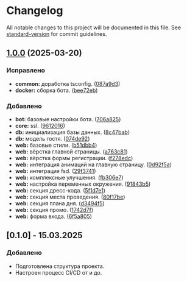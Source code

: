 # Changelog

All notable changes to this project will be documented in this file. See [standard-version](https://github.com/conventional-changelog/standard-version) for commit guidelines.

## [1.0.0](https://github.com/mokkapps/changelog-generator-demo/compare/v0.1.0...v1.0.0) (2025-03-20)

### Исправлено

- **common:** доработка tsconfig. ([087a9d3](https://github.com/mokkapps/changelog-generator-demo/commits/087a9d39039d254a36d937def7089b85782b0033))
- **docker:** сборка бота. ([bee72eb](https://github.com/mokkapps/changelog-generator-demo/commits/bee72eb66b061d636936cf514ba6291180456b87))

### Добавлено

- **bot:** базовые настройки бота. ([706a825](https://github.com/mokkapps/changelog-generator-demo/commits/706a825964938f3106076008538c39593ebc627d))
- **core:** ssl. ([9612016](https://github.com/mokkapps/changelog-generator-demo/commits/961201601736b92b0858614a72934801dba85535))
- **db:** инициализация базы данных. ([8c47bab](https://github.com/mokkapps/changelog-generator-demo/commits/8c47babfadceebda1d1fffa4d6b1c7a70f4426d2))
- **db:** модель гостя. ([074de92](https://github.com/mokkapps/changelog-generator-demo/commits/074de92f4cb58b022bf35e2e50b3bb8aae5e7447))
- **web:** базовые стили. ([b51dbb4](https://github.com/mokkapps/changelog-generator-demo/commits/b51dbb4a4bd357948279e33f2625b0d6dc106eb3))
- **web:** вёрстка главной страницы. ([a763c81](https://github.com/mokkapps/changelog-generator-demo/commits/a763c81e6340f5f335dcc1f59c55091595be393f))
- **web:** вёрстка формы регистрации. ([f278edc](https://github.com/mokkapps/changelog-generator-demo/commits/f278edcee52aa260b8a074dbc28bb1d59966177f))
- **web:** интеграция анимаций на главную страницу. ([0d92f5a](https://github.com/mokkapps/changelog-generator-demo/commits/0d92f5ae821dbe0f92636b9eaacfb29966e05354))
- **web:** интеграция fsd. ([29f3741](https://github.com/mokkapps/changelog-generator-demo/commits/29f3741c9af46b9fdcd94558fb9b3536b3cdbfc8))
- **web:** комплексные улучшения. ([fb306e7](https://github.com/mokkapps/changelog-generator-demo/commits/fb306e7d38a3b9a399bc4a1ba0fcb6295ec1e956))
- **web:** настройка переменных окружения. ([91843b5](https://github.com/mokkapps/changelog-generator-demo/commits/91843b5764e470cdbd86fae8444adae032168e1f))
- **web:** секция дресс-кода. ([5f1d7e1](https://github.com/mokkapps/changelog-generator-demo/commits/5f1d7e1280476a45dc7391a980c9b1536651ae89))
- **web:** секция места проведения. ([80f17be](https://github.com/mokkapps/changelog-generator-demo/commits/80f17be0c901143abe7e3df6037e260a57de50cd))
- **web:** секция плана дня. ([d3494f5](https://github.com/mokkapps/changelog-generator-demo/commits/d3494f5551ed4ca7cbe39209881709a7a759f60d))
- **web:** секция промо. ([1742d7f](https://github.com/mokkapps/changelog-generator-demo/commits/1742d7f51d4e652f8ff8a236c1b47b8f8fe01fe7))
- **web:** форма входа. ([6f5a805](https://github.com/mokkapps/changelog-generator-demo/commits/6f5a80506bede1ba1a09d274d8c49170299e68d4))

## [0.1.0] - 15.03.2025

### Добавлено

- Подготовлена структура проекта.
- Настроен процесс CI/CD от и до.
